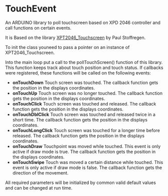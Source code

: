 # TouchEvent
An ARDUINO library to poll touchscreen based on XPD 2046 controller and call functions on certain events.

It is Based on the library [XPT2046_Touchscreen](https://github.com/PaulStoffregen/XPT2046_Touchscreen) by Paul Stoffregen.

To init the class youneed to pass a pointer on an instance of XPT2046_Touchscreen.

Into the main loop put a call to the pollTouchScreen() function of this library. This function keeps track about touch position and touch status. If callbacks were registered, these functions will be called on the following events:

- **onTouchDown** Touch screen was touched. The callback function gets the position in the displays coordinates.
- **onTouchUp**   Touch screen was no longer touched. The callback function gets the position in the displays coordinates.
- **onTouchClick** Touch screen was touched and released. The callback function gets the position in the displays coordinates.
- **onTouchDblClick** Touch screen was touched and released twice in a short time. The callback function gets the position in the displays coordinates.
- **onTouchLongClick** Touch screen was touched for a longer time before released. The callback function gets the position in the displays coordinates.
- **onTouchDraw** Touchpoint was moved while touched. This event is only active if draw mode is true. The callback function gets the position in the displays coordinates.
- **onTouchSwipe** Touch was moved a certain distance while touched. This event is only active if draw mode is false. The callback function gets the direction of the movement.

All required parameters will be initialized by common valid default values and can be changed at run time.
